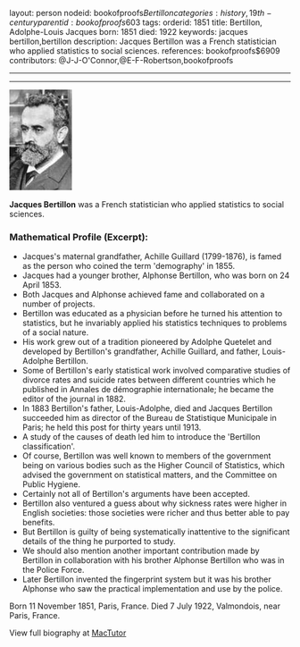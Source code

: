 layout: person
nodeid: bookofproofs$Bertillon
categories: history,19th-century
parentid: bookofproofs$603
tags: 
orderid: 1851
title: Bertillon, Adolphe-Louis Jacques
born: 1851
died: 1922
keywords: jacques bertillon,bertillon
description: Jacques Bertillon was a French statistician who applied statistics to social sciences.
references: bookofproofs$6909
contributors: @J-J-O'Connor,@E-F-Robertson,bookofproofs

---



---

![Bertillon.jpg](https://github.com/bookofproofs/bookofproofs.github.io/blob/main/_sources/_assets/images/portraits/Bertillon.jpg?raw=true)

**Jacques Bertillon** was a French statistician who applied statistics to social sciences.

### Mathematical Profile (Excerpt):
* Jacques's maternal grandfather, Achille Guillard (1799-1876), is famed as the person who coined the term 'demography' in 1855.
* Jacques had a younger brother, Alphonse Bertillon, who was born on 24 April 1853.
* Both Jacques and Alphonse achieved fame and collaborated on a number of projects.
* Bertillon was educated as a physician before he turned his attention to statistics, but he invariably applied his statistics techniques to problems of a social nature.
* His work grew out of a tradition pioneered by Adolphe Quetelet and developed by Bertillon's grandfather, Achille Guillard, and father, Louis-Adolphe Bertillon.
* Some of Bertillon's early statistical work involved comparative studies of divorce rates and suicide rates between different countries which he published in Annales de démographie internationale; he became the editor of the journal in 1882.
* In 1883 Bertillon's father, Louis-Adolphe, died and Jacques Bertillon succeeded him as director of the Bureau de Statistique Municipale in Paris; he held this post for thirty years until 1913.
* A study of the causes of death led him to introduce the 'Bertillon classification'.
* Of course, Bertillon was well known to members of the government being on various bodies such as the Higher Council of Statistics, which advised the government on statistical matters, and the Committee on Public Hygiene.
* Certainly not all of Bertillon's arguments have been accepted.
* Bertillon also ventured a guess about why sickness rates were higher in English societies: those societies were richer and thus better able to pay benefits.
* But Bertillon is guilty of being systematically inattentive to the significant details of the thing he purported to study.
* We should also mention another important contribution made by Bertillon in collaboration with his brother Alphonse Bertillon who was in the Police Force.
* Later Bertillon invented the fingerprint system but it was his brother Alphonse who saw the practical implementation and use by the police.

Born 11 November 1851, Paris, France. Died 7 July 1922, Valmondois, near Paris, France.

View full biography at [MacTutor](https://mathshistory.st-andrews.ac.uk/Biographies/Bertillon/)
